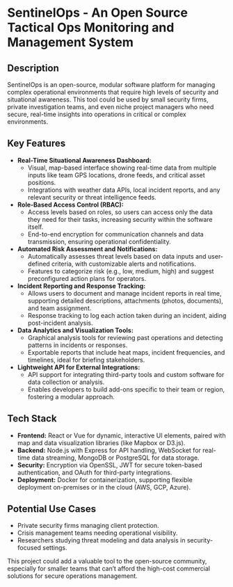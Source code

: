 # SentinelOps - An Open Source Tactical Ops Monitoring and Management System

## Description
SentinelOps is an open-source, modular software platform for managing complex operational environments that require high levels of security and situational awareness. This tool could be used by small security firms, private investigation teams, and even niche project managers who need secure, real-time insights into operations in critical or complex environments.

## Key Features
- **Real-Time Situational Awareness Dashboard:**
  - Visual, map-based interface showing real-time data from multiple inputs like team GPS locations, drone feeds, and critical asset positions.
  - Integrations with weather data APIs, local incident reports, and any relevant security or threat intelligence feeds.
- **Role-Based Access Control (RBAC):**
  - Access levels based on roles, so users can access only the data they need for their tasks, increasing security within the software itself.
  - End-to-end encryption for communication channels and data transmission, ensuring operational confidentiality.
- **Automated Risk Assessment and Notifications:**
  - Automatically assesses threat levels based on data inputs and user-defined criteria, with customizable alerts and notifications.
  - Features to categorize risk (e.g., low, medium, high) and suggest preconfigured action plans for operators.
- **Incident Reporting and Response Tracking:**
  - Allows users to document and manage incident reports in real time, supporting detailed descriptions, attachments (photos, documents), and team assignment.
  - Response tracking to log each action taken during an incident, aiding post-incident analysis.
- **Data Analytics and Visualization Tools:**
  - Graphical analysis tools for reviewing past operations and detecting patterns in incidents or responses.
  - Exportable reports that include heat maps, incident frequencies, and timelines, ideal for briefing stakeholders.
- **Lightweight API for External Integrations:**
  - API support for integrating third-party tools and custom software for data collection or analysis.
  - Enables developers to build add-ons specific to their team or region, fostering a modular approach.

## Tech Stack
- **Frontend:** React or Vue for dynamic, interactive UI elements, paired with map and data visualization libraries (like Mapbox or D3.js).
- **Backend:** Node.js with Express for API handling, WebSocket for real-time data streaming, MongoDB or PostgreSQL for data storage.
- **Security:** Encryption via OpenSSL, JWT for secure token-based authentication, and OAuth for third-party integrations.
- **Deployment:** Docker for containerization, supporting flexible deployment on-premises or in the cloud (AWS, GCP, Azure).

## Potential Use Cases
- Private security firms managing client protection.
- Crisis management teams needing operational visibility.
- Researchers studying threat modeling and data analysis in security-focused settings.

This project could add a valuable tool to the open-source community, especially for smaller teams that can’t afford the high-cost commercial solutions for secure operations management.
